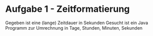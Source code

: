 # Aufgabe 1 - Zeitformatierung
Gegeben ist eine (lange) Zeitdauer in Sekunden
Gesucht ist ein Java Programm zur Umrechnung in Tage, Stunden, Minuten, Sekunden